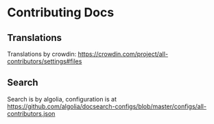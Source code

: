 # Contributing Docs


## Translations
Translations by crowdin: https://crowdin.com/project/all-contributors/settings#files

## Search
Search is by algolia, configuration is at https://github.com/algolia/docsearch-configs/blob/master/configs/all-contributors.json
